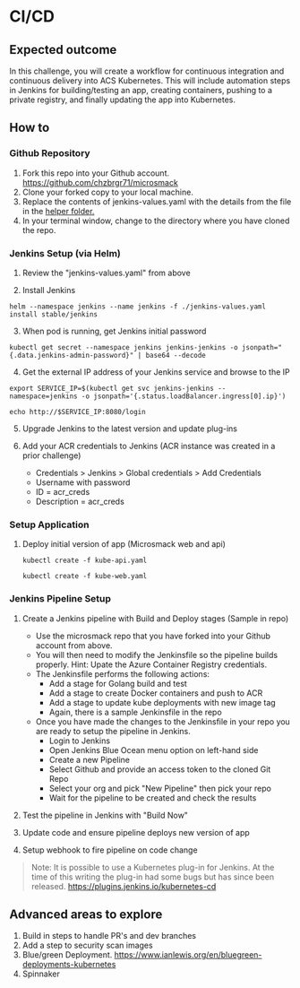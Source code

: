 # CI/CD

## Expected outcome

In this challenge, you will create a workflow for continuous integration and continuous delivery into ACS Kubernetes. This will include automation steps in Jenkins for building/testing an app, creating containers, pushing to a private registry, and finally updating the app into Kubernetes.

## How to

### Github Repository

1. Fork this repo into your Github account. https://github.com/chzbrgr71/microsmack 
2. Clone your forked copy to your local machine.
3. Replace the contents of jenkins-values.yaml with the details from the file in the [helper folder.](SolutionHelperFiles/ch8/jenkins-values.yaml)
4. In your terminal window, change to the directory where you have cloned the repo.

### Jenkins Setup (via Helm)

1. Review the "jenkins-values.yaml" from above

2. Install Jenkins
```
helm --namespace jenkins --name jenkins -f ./jenkins-values.yaml install stable/jenkins
```

3. When pod is running, get Jenkins initial password
```
kubectl get secret --namespace jenkins jenkins-jenkins -o jsonpath="{.data.jenkins-admin-password}" | base64 --decode
```

4. Get the external IP address of your Jenkins service and browse to the IP
```
export SERVICE_IP=$(kubectl get svc jenkins-jenkins --namespace=jenkins -o jsonpath='{.status.loadBalancer.ingress[0].ip}')

echo http://$SERVICE_IP:8080/login
```

5. Upgrade Jenkins to the latest version and update plug-ins

6. Add your ACR credentials to Jenkins (ACR instance was created in a prior challenge)

    * Credentials > Jenkins > Global credentials > Add Credentials
    * Username with password
    * ID = acr_creds
    * Description = acr_creds

### Setup Application

1. Deploy initial version of app (Microsmack web and api)

    ```
    kubectl create -f kube-api.yaml

    kubectl create -f kube-web.yaml
    ```

### Jenkins Pipeline Setup

1. Create a Jenkins pipeline with Build and Deploy stages (Sample in repo)
    
    * Use the microsmack repo that you have forked into your Github account from above.
    * You will then need to modify the Jenkinsfile so the pipeline builds properly. Hint: Upate the Azure Container Registry credentials.
    * The Jenkinsfile performs the following actions:        
        * Add a stage for Golang build and test
        * Add a stage to create Docker containers and push to ACR
        * Add a stage to update kube deployments with new image tag
        * Again, there is a sample Jenkinsfile in the repo
    * Once you have made the changes to the Jenkinsfile in your repo you are ready to setup the pipeline in Jenkins. 
        * Login to Jenkins
        * Open Jenkins Blue Ocean menu option on left-hand side
        * Create a new Pipeline
        * Select Github and provide an access token to the cloned Git Repo
        * Select your org and pick "New Pipeline" then pick your repo
        * Wait for the pipeline to be created and check the results

2. Test the pipeline in Jenkins with "Build Now"
3. Update code and ensure pipeline deploys new version of app
4. Setup webhook to fire pipeline on code change

> Note: It is possible to use a Kubernetes plug-in for Jenkins. At the time of this writing the plug-in had some bugs but has since been released. https://plugins.jenkins.io/kubernetes-cd 



## Advanced areas to explore

1. Build in steps to handle PR's and dev branches
2. Add a step to security scan images
3. Blue/green Deployment. https://www.ianlewis.org/en/bluegreen-deployments-kubernetes 
3. Spinnaker